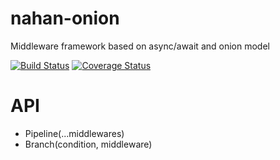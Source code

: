 # nahan-onion

Middleware framework based on async/await and onion model

[![Build Status][travis-ci-image]][travis-ci-url]
[![Coverage Status][coveralls-image]][coveralls-url]

[travis-ci-image]: https://travis-ci.org/nahanjs/nahan-onion.svg?branch=master
[travis-ci-url]: https://travis-ci.org/nahanjs/nahan-onion
[coveralls-image]: https://coveralls.io/repos/github/nahanjs/nahan-onion/badge.svg?branch=master
[coveralls-url]: https://coveralls.io/github/nahanjs/nahan-onion?branch=master

# API

+ Pipeline(...middlewares)
+ Branch(condition, middleware)
